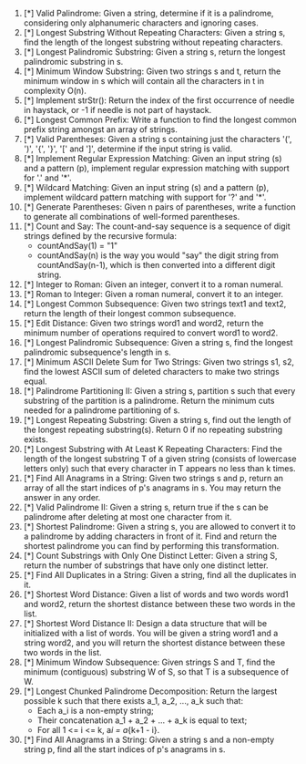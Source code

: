 1. [*] Valid Palindrome: Given a string, determine if it is a palindrome, considering only alphanumeric characters and ignoring cases.
2. [*] Longest Substring Without Repeating Characters: Given a string s, find the length of the longest substring without repeating characters.
3. [*] Longest Palindromic Substring: Given a string s, return the longest palindromic substring in s.
4. [*] Minimum Window Substring: Given two strings s and t, return the minimum window in s which will contain all the characters in t in complexity O(n).
5. [*] Implement strStr(): Return the index of the first occurrence of needle in haystack, or -1 if needle is not part of haystack.
6. [*] Longest Common Prefix: Write a function to find the longest common prefix string amongst an array of strings.
7. [*] Valid Parentheses: Given a string s containing just the characters '(', ')', '{', '}', '[' and ']', determine if the input string is valid.
8. [*] Implement Regular Expression Matching: Given an input string (s) and a pattern (p), implement regular expression matching with support for '.' and '\*'.
9. [*] Wildcard Matching: Given an input string (s) and a pattern (p), implement wildcard pattern matching with support for '?' and '\*'.
10. [*] Generate Parentheses: Given n pairs of parentheses, write a function to generate all combinations of well-formed parentheses.
11. [*] Count and Say: The count-and-say sequence is a sequence of digit strings defined by the recursive formula:
    - countAndSay(1) = "1"
    - countAndSay(n) is the way you would "say" the digit string from countAndSay(n-1), which is then converted into a different digit string.
12. [*] Integer to Roman: Given an integer, convert it to a roman numeral.
13. [*] Roman to Integer: Given a roman numeral, convert it to an integer.
14. [*] Longest Common Subsequence: Given two strings text1 and text2, return the length of their longest common subsequence.
15. [*] Edit Distance: Given two strings word1 and word2, return the minimum number of operations required to convert word1 to word2.
16. [*] Longest Palindromic Subsequence: Given a string s, find the longest palindromic subsequence's length in s.
17. [*] Minimum ASCII Delete Sum for Two Strings: Given two strings s1, s2, find the lowest ASCII sum of deleted characters to make two strings equal.
18. [*] Palindrome Partitioning II: Given a string s, partition s such that every substring of the partition is a palindrome. Return the minimum cuts needed for a palindrome partitioning of s.
19. [*] Longest Repeating Substring: Given a string s, find out the length of the longest repeating substring(s). Return 0 if no repeating substring exists.
20. [*] Longest Substring with At Least K Repeating Characters: Find the length of the longest substring T of a given string (consists of lowercase letters only) such that every character in T appears no less than k times.
21. [*] Find All Anagrams in a String: Given two strings s and p, return an array of all the start indices of p's anagrams in s. You may return the answer in any order.
22. [*] Valid Palindrome II: Given a string s, return true if the s can be palindrome after deleting at most one character from it.
23. [*] Shortest Palindrome: Given a string s, you are allowed to convert it to a palindrome by adding characters in front of it. Find and return the shortest palindrome you can find by performing this transformation.
24. [*] Count Substrings with Only One Distinct Letter: Given a string S, return the number of substrings that have only one distinct letter.
25. [*] Find All Duplicates in a String: Given a string, find all the duplicates in it.
26. [*] Shortest Word Distance: Given a list of words and two words word1 and word2, return the shortest distance between these two words in the list.
27. [*] Shortest Word Distance II: Design a data structure that will be initialized with a list of words. You will be given a string word1 and a string word2, and you will return the shortest distance between these two words in the list.
28. [*] Minimum Window Subsequence: Given strings S and T, find the minimum (contiguous) substring W of S, so that T is a subsequence of W.
29. [*] Longest Chunked Palindrome Decomposition: Return the largest possible k such that there exists a_1, a_2, ..., a_k such that:
    - Each a_i is a non-empty string;
    - Their concatenation a_1 + a_2 + ... + a_k is equal to text;
    - For all 1 <= i <= k, a*i = a*{k+1 - i}.
30. [*] Find All Anagrams in a String: Given a string s and a non-empty string p, find all the start indices of p's anagrams in s.

